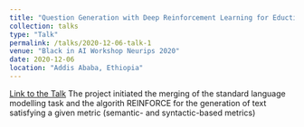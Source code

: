```yaml
---
title: "Question Generation with Deep Reinforcement Learning for Eduction"
collection: talks
type: "Talk"
permalink: /talks/2020-12-06-talk-1
venue: "Black in AI Workshop Neurips 2020"
date: 2020-12-06
location: "Addis Ababa, Ethiopia"
---
```


[Link to the Talk](https://slideslive.com/38943519/question-generation-with-deep-reinforcement-learning-for-education?ref=recommended)
The project initiated the merging of the standard language modelling task and the algorith REINFORCE for the generation of text satisfying a given metric (semantic- and syntactic-based metrics)
